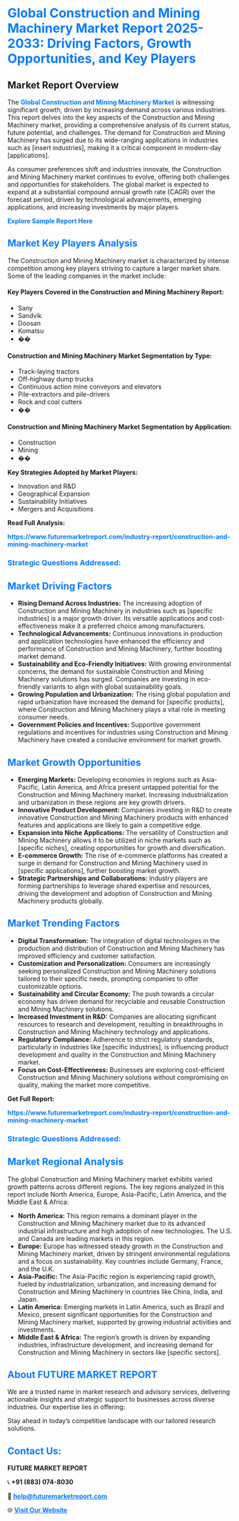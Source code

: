 <h1 style="color: #007BFF;">Global Construction and Mining Machinery Market Report 2025-2033: Driving Factors, Growth Opportunities, and Key Players</h1>

<section id="overview">
<h2>Market Report Overview</h2>
<p>The <a href="https://www.futuremarketreport.com/industry-report/construction-and-mining-machinery-market" style="color: #007BFF; text-decoration: none;"><strong>Global Construction and Mining Machinery Market</strong></a> is witnessing significant growth, driven by increasing demand across various industries. This report delves into the key aspects of the Construction and Mining Machinery market, providing a comprehensive analysis of its current status, future potential, and challenges. The demand for Construction and Mining Machinery has surged due to its wide-ranging applications in industries such as [insert industries], making it a critical component in modern-day [applications].</p>
<p>As consumer preferences shift and industries innovate, the Construction and Mining Machinery market continues to evolve, offering both challenges and opportunities for stakeholders. The global market is expected to expand at a substantial compound annual growth rate (CAGR) over the forecast period, driven by technological advancements, emerging applications, and increasing investments by major players.</p>
</section>

<section id="overview">
<p><a href="https://www.futuremarketreport.com/request-sample/reportId=116959" style="color: #007BFF; text-decoration: none;"><strong>Explore Sample Report Here</strong></a></p>
</section>

<section id="key-players">
<h2 style="color: #007BFF;">Market Key Players Analysis</h2>
<p>The Construction and Mining Machinery market is characterized by intense competition among key players striving to capture a larger market share. Some of the leading companies in the market include:</p>
<h4>Key Players Covered in the Construction and Mining Machinery Report:</h4>
<ul><li>Sany</li><li>Sandvik</li><li>Doosan</li><li>Komatsu</li><li>��</li></ul>
<h4>Construction and Mining Machinery Market Segmentation by Type:</h4>
<ul><li>Track-laying tractors</li><li>Off-highway dump trucks</li><li>Continuous action mine conveyors and elevators</li><li>Pile-extractors and pile-drivers</li><li>Rock and coal cutters</li><li>��</li></ul>

<h4>Construction and Mining Machinery Market Segmentation by Application:</h4>
<ul><li>Construction</li><li>Mining</li><li>��</li></ul>
<p><strong>Key Strategies Adopted by Market Players:</strong></p>
<ul>
<li>Innovation and R&D</li>
<li>Geographical Expansion</li>
<li>Sustainability Initiatives</li>
<li>Mergers and Acquisitions</li>
</ul>
</section>

<section>
<p><strong>Read Full Analysis: </strong></p><a href="https://www.futuremarketreport.com/industry-report/construction-and-mining-machinery-market" style="color: #007BFF; text-decoration: none;"><strong>https://www.futuremarketreport.com/industry-report/construction-and-mining-machinery-market</strong></a>
<h3 style="color: #007BFF;">Strategic Questions Addressed:</h3>
</section>

<section id="driving-factors">
<h2 style="color: #007BFF;">Market Driving Factors</h2>
<ul>
<li><strong>Rising Demand Across Industries:</strong> The increasing adoption of Construction and Mining Machinery in industries such as [specific industries] is a major growth driver. Its versatile applications and cost-effectiveness make it a preferred choice among manufacturers.</li>
<li><strong>Technological Advancements:</strong> Continuous innovations in production and application technologies have enhanced the efficiency and performance of Construction and Mining Machinery, further boosting market demand.</li>
<li><strong>Sustainability and Eco-Friendly Initiatives:</strong> With growing environmental concerns, the demand for sustainable Construction and Mining Machinery solutions has surged. Companies are investing in eco-friendly variants to align with global sustainability goals.</li>
<li><strong>Growing Population and Urbanization:</strong> The rising global population and rapid urbanization have increased the demand for [specific products], where Construction and Mining Machinery plays a vital role in meeting consumer needs.</li>
<li><strong>Government Policies and Incentives:</strong> Supportive government regulations and incentives for industries using Construction and Mining Machinery have created a conducive environment for market growth.</li>
</ul>
</section>

<section id="growth-opportunities">
<h2 style="color: #007BFF;">Market Growth Opportunities</h2>
<ul>
<li><strong>Emerging Markets:</strong> Developing economies in regions such as Asia-Pacific, Latin America, and Africa present untapped potential for the Construction and Mining Machinery market. Increasing industrialization and urbanization in these regions are key growth drivers.</li>
<li><strong>Innovative Product Development:</strong> Companies investing in R&D to create innovative Construction and Mining Machinery products with enhanced features and applications are likely to gain a competitive edge.</li>
<li><strong>Expansion into Niche Applications:</strong> The versatility of Construction and Mining Machinery allows it to be utilized in niche markets such as [specific niches], creating opportunities for growth and diversification.</li>
<li><strong>E-commerce Growth:</strong> The rise of e-commerce platforms has created a surge in demand for Construction and Mining Machinery used in [specific applications], further boosting market growth.</li>
<li><strong>Strategic Partnerships and Collaborations:</strong> Industry players are forming partnerships to leverage shared expertise and resources, driving the development and adoption of Construction and Mining Machinery products globally.</li>
</ul>
</section>

<section id="trending-factors">
<h2 style="color: #007BFF;">Market Trending Factors</h2>
<ul>
<li><strong>Digital Transformation:</strong> The integration of digital technologies in the production and distribution of Construction and Mining Machinery has improved efficiency and customer satisfaction.</li>
<li><strong>Customization and Personalization:</strong> Consumers are increasingly seeking personalized Construction and Mining Machinery solutions tailored to their specific needs, prompting companies to offer customizable options.</li>
<li><strong>Sustainability and Circular Economy:</strong> The push towards a circular economy has driven demand for recyclable and reusable Construction and Mining Machinery solutions.</li>
<li><strong>Increased Investment in R&D:</strong> Companies are allocating significant resources to research and development, resulting in breakthroughs in Construction and Mining Machinery technology and applications.</li>
<li><strong>Regulatory Compliance:</strong> Adherence to strict regulatory standards, particularly in industries like [specific industries], is influencing product development and quality in the Construction and Mining Machinery market.</li>
<li><strong>Focus on Cost-Effectiveness:</strong> Businesses are exploring cost-efficient Construction and Mining Machinery solutions without compromising on quality, making the market more competitive.</li>
</ul>
</section>

<section>
<p><strong>Get Full Report: </strong></p><a href="https://www.futuremarketreport.com/industry-report/construction-and-mining-machinery-market" style="color: #007BFF; text-decoration: none;"><strong>https://www.futuremarketreport.com/industry-report/construction-and-mining-machinery-market</strong></a>
<h3 style="color: #007BFF;">Strategic Questions Addressed:</h3>
</section>


<section id="regional-analysis">
<h2 style="color: #007BFF;">Market Regional Analysis</h2>
<p>The global Construction and Mining Machinery market exhibits varied growth patterns across different regions. The key regions analyzed in this report include North America, Europe, Asia-Pacific, Latin America, and the Middle East & Africa:</p>
<ul>
<li><strong>North America:</strong> This region remains a dominant player in the Construction and Mining Machinery market due to its advanced industrial infrastructure and high adoption of new technologies. The U.S. and Canada are leading markets in this region.</li>
<li><strong>Europe:</strong> Europe has witnessed steady growth in the Construction and Mining Machinery market, driven by stringent environmental regulations and a focus on sustainability. Key countries include Germany, France, and the U.K.</li>
<li><strong>Asia-Pacific:</strong> The Asia-Pacific region is experiencing rapid growth, fueled by industrialization, urbanization, and increasing demand for Construction and Mining Machinery in countries like China, India, and Japan.</li>
<li><strong>Latin America:</strong> Emerging markets in Latin America, such as Brazil and Mexico, present significant opportunities for the Construction and Mining Machinery market, supported by growing industrial activities and investments.</li>
<li><strong>Middle East & Africa:</strong> The region’s growth is driven by expanding industries, infrastructure development, and increasing demand for Construction and Mining Machinery in sectors like [specific sectors].</li>
</ul>
</section>

<footer>
<h2 style="color: #007BFF;">About FUTURE MARKET REPORT</h2>
<p>We are a trusted name in market research and advisory services, delivering actionable insights and strategic support to businesses across diverse industries. Our expertise lies in offering:</p>

<p>Stay ahead in today’s competitive landscape with our tailored research solutions.</p>

<h2 style="color: #007BFF;">Contact Us:</h2>
<p><strong>FUTURE MARKET REPORT</strong></p>
<p>📞 <strong>+91 (883) 074-8030</strong></p>
<p>📧 <strong><a href="mailto:help@futuremarketreport.com" style="color: #007BFF;">help@futuremarketreport.com</a></strong></p>
<p>🌐 <strong><a href="https://www.futuremarketreport.com/" style="color: #007BFF;">Visit Our Website</a></strong></p>
</footer>